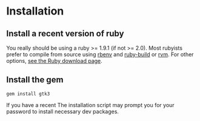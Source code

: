 # Installation

## Install a recent version of ruby

You really should be using a ruby >= 1.9.1 (if not >= 2.0).  Most rubyists prefer to compile from source using
[rbenv](https://github.com/sstephenson/rbenv#installation) and
[ruby-build](https://github.com/sstephenson/ruby-build) or
[rvm](https://github.com/wayneeseguin/rvm).  For other options, [see the Ruby
download page](http://www.ruby-lang.org/en/downloads/).

## Install the gem

    gem install gtk3

If you have a recent The installation script may prompt you for your password to install necessary dev packages.
